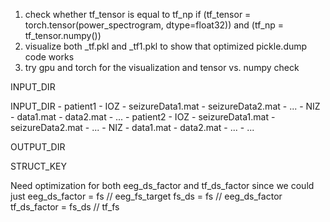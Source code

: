 1. check whether tf_tensor is equal to tf_np if (tf_tensor = torch.tensor(power_spectrogram, dtype=float32)) and (tf_np = tf_tensor.numpy())
2. visualize both _tf.pkl and _tf1.pkl to show that optimized pickle.dump code works
3. try gpu and torch for the visualization and tensor vs. numpy check

INPUT_DIR

INPUT_DIR
    - patient1
        - IOZ
            - seizureData1.mat
            - seizureData2.mat
            - ...
        - NIZ
            - data1.mat
            - data2.mat
            - ...
    - patient2
        - IOZ
            - seizureData1.mat
            - seizureData2.mat
            - ...
        - NIZ
            - data1.mat
            - data2.mat
            - ...
    - ...

OUTPUT_DIR

STRUCT_KEY


Need optimization for both eeg_ds_factor and tf_ds_factor since we could just 
eeg_ds_factor = fs // eeg_fs_target
fs_ds = fs // eeg_ds_factor
tf_ds_factor = fs_ds // tf_fs